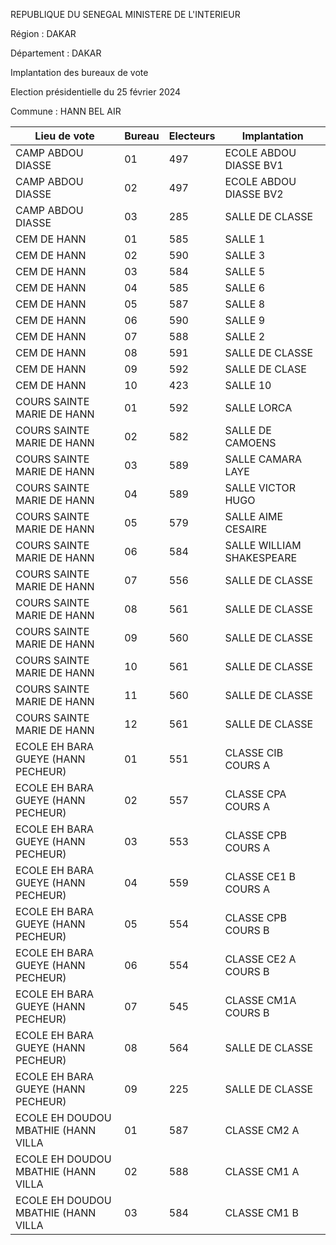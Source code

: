 REPUBLIQUE DU SENEGAL MINISTERE DE L'INTERIEUR

Région : DAKAR

Département : DAKAR

Implantation des bureaux de vote

Election présidentielle du 25 février 2024

Commune : HANN BEL AIR

| Lieu de vote | Bureau | Electeurs | Implantation |
| - | - | - | - |
| CAMP ABDOU DIASSE | 01 | 497 | ECOLE ABDOU DIASSE BV1 |
| CAMP ABDOU DIASSE | 02 | 497 | ECOLE ABDOU DIASSE BV2 |
| CAMP ABDOU DIASSE | 03 | 285 | SALLE DE CLASSE |
| CEM DE HANN | 01 | 585 | SALLE 1 |
| CEM DE HANN | 02 | 590 | SALLE 3 |
| CEM DE HANN | 03 | 584 | SALLE 5 |
| CEM DE HANN | 04 | 585 | SALLE 6 |
| CEM DE HANN | 05 | 587 | SALLE 8 |
| CEM DE HANN | 06 | 590 | SALLE 9 |
| CEM DE HANN | 07 | 588 | SALLE 2 |
| CEM DE HANN | 08 | 591 | SALLE DE CLASSE |
| CEM DE HANN | 09 | 592 | SALLE DE CLASE |
| CEM DE HANN | 10 | 423 | SALLE 10 |
| COURS SAINTE MARIE DE HANN | 01 | 592 | SALLE LORCA |
| COURS SAINTE MARIE DE HANN | 02 | 582 | SALLE DE CAMOENS |
| COURS SAINTE MARIE DE HANN | 03 | 589 | SALLE CAMARA LAYE |
| COURS SAINTE MARIE DE HANN | 04 | 589 | SALLE VICTOR HUGO |
| COURS SAINTE MARIE DE HANN | 05 | 579 | SALLE AIME CESAIRE |
| COURS SAINTE MARIE DE HANN | 06 | 584 | SALLE WILLIAM SHAKESPEARE |
| COURS SAINTE MARIE DE HANN | 07 | 556 | SALLE DE CLASSE |
| COURS SAINTE MARIE DE HANN | 08 | 561 | SALLE DE CLASSE |
| COURS SAINTE MARIE DE HANN | 09 | 560 | SALLE DE CLASSE |
| COURS SAINTE MARIE DE HANN | 10 | 561 | SALLE DE CLASSE |
| COURS SAINTE MARIE DE HANN | 11 | 560 | SALLE DE CLASSE |
| COURS SAINTE MARIE DE HANN | 12 | 561 | SALLE DE CLASSE |
| ECOLE EH BARA GUEYE (HANN PECHEUR) | 01 | 551 | CLASSE CIB COURS A |
| ECOLE EH BARA GUEYE (HANN PECHEUR) | 02 | 557 | CLASSE CPA COURS A |
| ECOLE EH BARA GUEYE (HANN PECHEUR) | 03 | 553 | CLASSE CPB COURS A |
| ECOLE EH BARA GUEYE (HANN PECHEUR) | 04 | 559 | CLASSE CE1 B COURS A |
| ECOLE EH BARA GUEYE (HANN PECHEUR) | 05 | 554 | CLASSE CPB COURS B |
| ECOLE EH BARA GUEYE (HANN PECHEUR) | 06 | 554 | CLASSE CE2 A COURS B |
| ECOLE EH BARA GUEYE (HANN PECHEUR) | 07 | 545 | CLASSE CM1A COURS B |
| ECOLE EH BARA GUEYE (HANN PECHEUR) | 08 | 564 | SALLE DE CLASSE |
| ECOLE EH BARA GUEYE (HANN PECHEUR) | 09 | 225 | SALLE DE CLASSE |
| ECOLE EH DOUDOU MBATHIE (HANN VILLA | 01 | 587 | CLASSE CM2 A |
| ECOLE EH DOUDOU MBATHIE (HANN VILLA | 02 | 588 | CLASSE CM1 A |
| ECOLE EH DOUDOU MBATHIE (HANN VILLA | 03 | 584 | CLASSE CM1 B |

<!-- PageNumber="18/43" -->
